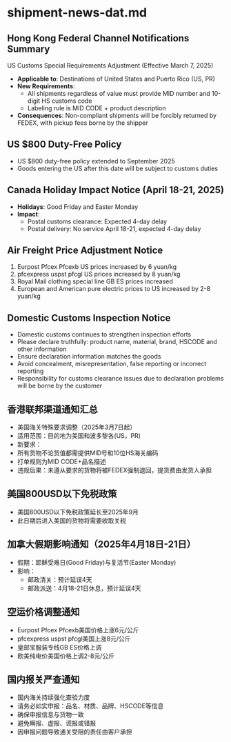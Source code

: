 
# shipment-news-dat.md

## Hong Kong Federal Channel Notifications Summary

US Customs Special Requirements Adjustment (Effective March 7, 2025)
- **Applicable to**: Destinations of United States and Puerto Rico (US, PR)
- **New Requirements**:
  - All shipments regardless of value must provide MID number and 10-digit HS customs code
  - Labeling rule is MID CODE + product description
- **Consequences**: Non-compliant shipments will be forcibly returned by FEDEX, with pickup fees borne by the shipper

## US $800 Duty-Free Policy
- US $800 duty-free policy extended to September 2025
- Goods entering the US after this date will be subject to customs duties

## Canada Holiday Impact Notice (April 18-21, 2025)

- **Holidays**: Good Friday and Easter Monday
- **Impact**:
  - Postal customs clearance: Expected 4-day delay
  - Postal delivery: No service April 18-21, expected 4-day delay

## Air Freight Price Adjustment Notice

1. Eurpost Pfcex Pfcexb US prices increased by 6 yuan/kg
2. pfcexpress uspst pfcgl US prices increased by 8 yuan/kg
3. Royal Mail clothing special line GB ES prices increased
4. European and American pure electric prices to US increased by 2-8 yuan/kg

## Domestic Customs Inspection Notice

- Domestic customs continues to strengthen inspection efforts
- Please declare truthfully: product name, material, brand, HSCODE and other information
- Ensure declaration information matches the goods
- Avoid concealment, misrepresentation, false reporting or incorrect reporting
- Responsibility for customs clearance issues due to declaration problems will be borne by the customer


## 香港联邦渠道通知汇总

- 美国海关特殊要求调整（2025年3月7日起）
- 适用范围：目的地为美国和波多黎各(US，PR)
- 新要求：
- 所有货物不论货值都需提供MID号和10位HS海关编码
- 打单规则为MID CODE+品名描述
- 违规后果：未遵从要求的货物将被FEDEX强制退回，提货费由发货人承担

## 美国800USD以下免税政策

- 美国800USD以下免税政策延长至2025年9月
- 此日期后进入美国的货物将需要收取关税

## 加拿大假期影响通知（2025年4月18日-21日）
- 假期：耶稣受难日(Good Friday)与复活节(Easter Monday)
- 影响：
  - 邮政清关：预计延误4天
  - 邮政派送：4月18-21日休息，预计延误4天

## 空运价格调整通知

- Eurpost Pfcex Pfcexb美国价格上涨6元/公斤
- pfcexpress uspst pfcgl美国上涨8元/公斤
- 皇邮宝服装专线GB ES价格上调
- 欧美纯电价美国价格上调2-8元/公斤

## 国内报关严查通知

- 国内海关持续强化查验力度
- 请务必如实申报：品名、材质、品牌、HSCODE等信息
- 确保申报信息与货物一致
- 避免瞒报、虚报、谎报或错报
- 因申报问题导致通关受阻的责任由客户承担
